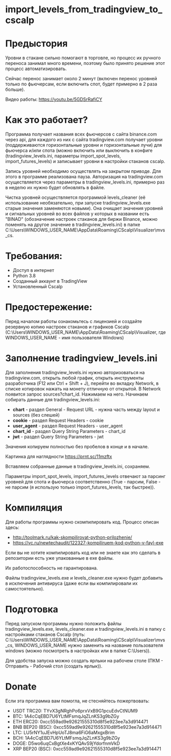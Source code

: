 # import_levels_from_tradingview_to_cscalp



# Предыстория
Уровни в стакане сильно помогают в торговле, но процесс их ручного переноса занимал много времени, поэтому было принято решение этот процесс автоматизировать.

Сейчас перенос занимает около 2 минут (включен перенос уровней только по фьючерсам, если включить спот, будет примерно в 2 раза больше).

Видео работы: https://youtu.be/5GDSrRafiCY

# Как это работает?
Программа получает названия всех фьючерсов с сайта binance.com через api, для каждого из них с сайта tradingview.com получает уровни (поддерживаются горизонтальные уровни и горизонтальные лучи) для фьючерса и/или спота (можно включить или выключить в конфиге (tradingview_levels.ini, параметры import_spot_levels, import_futures_levels) и записывает уровни в настройки стаканов cscalp.

Запись уровней необходимо осуществлять на закрытом приводе. Для этого в программе реализована пауза.
Авторизация на tradingview.com осуществляется через параметры в tradingview_levels.ini, примерно раз в неделю их нужно будет обновлять в файле.

Чистка уровней осуществляется программой levels_cleaner (её использование необязательно, при запуске tradingview_levels.exe старые значения заменяются новыми). Она очищает значения уровней и сигнальных уровней во всех файлов у которых в названии есть "BINAD" (обозначение настроек стаканов для биржи Binance, можно поменять на другое значение в tradingview_levels.ini) в папке C:\Users\WINDOWS_USER_NAME\AppData\Roaming\CScalp\Visualizer\mvs_cs.

# Требования:
* Доступ в интернет
* Python 3.8
* Созданный аккаунт в TradingView
* Установленный Cscalp

# Предостережение:
Перед началом работы ознакомьтесь с лицензией и создайте резервную копию настроек стаканов и графиков Cscalp (C:\Users\WINDOWS_USER_NAME\AppData\Roaming\CScalp\Visualizer, где WINDOWS_USER_NAME - имя пользователя Windows)

# Заполнение tradingview_levels.ini
Для заполнения tradingview_levels.ini нужно авторизоваться на tradingview.com, открыть любой график, открыть инструменты разработчика (F12 или Ctrl + Shift + J), перейти во вкладку Network, в списке котировок нажать на монету отличную от открытой. В Network появится запрос sources?chart_id. Нажимаем на него. Начинаем собирать данные для tradingview_levels.ini:

* **chart** - раздел General - Request URL - нужна часть между layout и sources (без слешей)
* **cookie** - раздел Request Headers - cookie
* **user_agent** - раздел Request Headers - user_agent
* **chart_id** - раздел Query String Parameters - chart_id
* **jwt** - раздел Query String Parameters - jwt

Значения копируем полностью без пробелов в конце и в начале.

Картинка для наглядности https://prnt.sc/11mzftx

Вставляем собранные данные в tradingview_levels.ini, сохраняем.

Параметры import_spot_levels, import_futures_levels отвечают за парсинг уровней для спота и фьючерса соответственно (True - парсим, False - не парсим (я использую только import_futures_levels, так быстрее)).

# Компиляция
Для работы программы нужно скомпилировать код.
Процесс описан здесь:
* http://toolmark.ru/kak-skompilirovat-python-prilozhenie/
* https://vc.ru/newtechaudit/122327-kompiliruem-kod-python-v-fayl-exe

Если вы не хотите компилировать код или не знаете как это сделать в репозитории есть уже упакованные в exe файлы.

Их работоспособность не гарантирована.

Файлы tradingview_levels.exe и levels_cleaner.exe нужно будет добавить в исключения антивируса (даже если вы компилировали их самостоятельно).

# Подготовка
Перед запуском программы нужно положить файлы tradingview_levels.exe, levels_cleaner.exe и tradingview_levels.ini в папку с настройками стаканов Cscalp (путь:  C:\Users\WINDOWS_USER_NAME\AppData\Roaming\CScalp\Visualizer\mvs_cs, WINDOWS_USER_NAME нужно заменить на название пользователя windows (можно посмотреть в настройках или в папке C:\Users)).

Для удобства запуска можно создать ярлыки на рабочем столе (ПКМ - Отправить - Рабочий стол (создать ярлык)).

# Donate
Если эта программа вам помогла, не стесняйтесь пожертвовать:
* USDT TRC20: TYvX3gNRghPo6prxVxB9G1pcuEdvCtNUM9 
* BTC: 1A4cCqEBD7U6YLtMFsmqJqZLnKS3g9bZGy
* ETH ERC20: 0xcc559ad9e92621555310d8f5e923ee7a3d914471
* BNB BEP20 (BSC): 0xcc559ad9e92621555310d8f5e923ee7a3d914471
* LTC: LU5rNY1uJEvHpUoTJ8ma6FiG6aMxgxBrim
* BCH: 1A4cCqEBD7U6YLtMFsmqJqZLnKS3g9bZGy
* DOGE: D5wo6uqCxBgtXe4xKYQAvS9jYdorfnmVkD
* XRP BEP20 (BSC): 0xcc559ad9e92621555310d8f5e923ee7a3d914471

